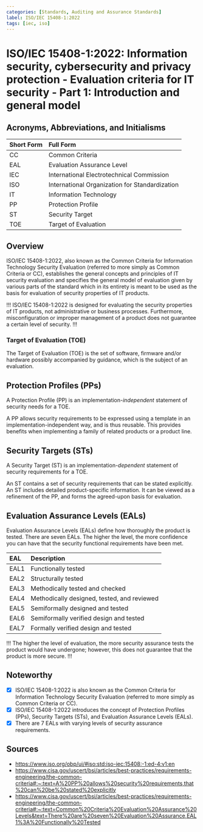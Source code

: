 ```yaml
---
categories: [Standards, Auditing and Assurance Standards]
label: ISO/IEC 15408-1:2022
tags: [iec, iso]
---
```


# ISO/IEC 15408-1:2022: Information security, cybersecurity and privacy protection - Evaluation criteria for IT security - Part 1: Introduction and general model

## Acronyms, Abbreviations, and Initialisms

Short Form | Full Form
:--- | :---
CC | Common Criteria
EAL	| Evaluation Assurance Level
IEC	| International Electrotechnical Commission
ISO	| International Organization for Standardization
IT | Information Technology
PP | Protection Profile
ST | Security Target
TOE | Target of Evaluation

## Overview

ISO/IEC 15408-1:2022, also known as the Common Criteria for Information Technology Security Evaluation (referred to more simply as Common Criteria or CC), establishes the general concepts and principles of IT security evaluation and specifies the general model of evaluation given by various parts of the standard which in its entirety is meant to be used as the basis for evaluation of security properties of IT products.

!!!
ISO/IEC 15408-1:2022 is designed for evaluating the security properties of IT products, not administrative or business processes. Furthermore, misconfiguration or improper management of a product does not guarantee a certain level of security.
!!!

### Target of Evaluation (TOE)

The Target of Evaluation (TOE) is the set of software, firmware and/or hardware possibly accompanied by guidance, which is the subject of an evaluation.

## Protection Profiles (PPs)

A Protection Profile (PP) is an implementation-*independent* statement of security needs for a TOE.

A PP allows security requirements to be expressed using a template in an implementation-independent way, and is thus reusable. This provides benefits when implementing a family of related products or a product line.

## Security Targets (STs)

A Security Target (ST) is an implementation-*dependent* statement of security requirements for a TOE.

An ST contains a set of security requirements that can be stated explicitly. An ST includes detailed product-specific information. It can be viewed as a refinement of the PP, and forms the agreed-upon basis for evaluation.

## Evaluation Assurance Levels (EALs)

Evaluation Assurance Levels (EALs) define how thoroughly the product is tested. There are seven EALs. The higher the level, the more confidence you can have that the security functional requirements have been met.

EAL | Description
:--- | :---
EAL1 | Functionally tested
EAL2 | Structurally tested
EAL3 | Methodically tested and checked
EAL4 | Methodically designed, tested, and reviewed
EAL5 | Semiformally designed and tested
EAL6 | Semiformally verified design and tested
EAL7 | Formally verified design and tested

!!!
The higher the level of evaluation, the more security assurance tests the product would have undergone; however, this does not guarantee that the product is more secure.
!!!

## Noteworthy

- [x] ISO/IEC 15408-1:2022 is also known as the Common Criteria for Information Technology Security Evaluation (referred to more simply as Common Criteria or CC).
- [x] ISO/IEC 15408-1:2022 introduces the concept of Protection Profiles (PPs), Security Targets (STs), and Evaluation Assurance Levels (EALs).
- [x] There are 7 EALs with varying levels of security assurance requirements.

## Sources

- https://www.iso.org/obp/ui/#iso:std:iso-iec:15408:-1:ed-4:v1:en
- https://www.cisa.gov/uscert/bsi/articles/best-practices/requirements-engineering/the-common-criteria#:~:text=A%20PP%20allows%20security%20requirements,that%20can%20be%20stated%20explicitly
- https://www.cisa.gov/uscert/bsi/articles/best-practices/requirements-engineering/the-common-criteria#:~:text=Common%20Criteria%20Evaluation%20Assurance%20Levels&text=There%20are%20seven%20Evaluation%20Assurance,EAL1%3A%20Functionally%20Tested